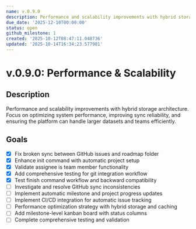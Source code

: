 ```yaml
---
name: v.0.9.0
description: Performance and scalability improvements with hybrid storage architecture
due_date: '2025-12-10T00:00:00'
status: open
github_milestone: 1
created: '2025-10-12T08:47:11.048736'
updated: '2025-10-14T16:34:23.577981'
---
```


# v.0.9.0: Performance & Scalability

## Description

Performance and scalability improvements with hybrid storage architecture. Focus on optimizing system performance, improving sync reliability, and ensuring the platform can handle larger datasets and teams efficiently.

## Goals

- [x] Fix broken sync between GitHub issues and roadmap folder
- [x] Enhance init command with automatic project setup
- [x] Validate assignee is team member functionality
- [x] Add comprehensive testing for git integration workflow
- [x] Test finish command workflow and backward compatibility
- [ ] Investigate and resolve GitHub sync inconsistencies
- [ ] Implement automatic milestone and project progress updates
- [ ] Implement CI/CD integration for automatic issue tracking
- [ ] Performance optimization strategy with hybrid storage and caching
- [ ] Add milestone-level kanban board with status columns
- [ ] Complete comprehensive testing and validation